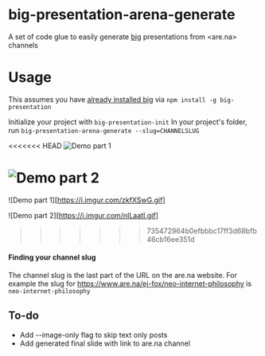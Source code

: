 # big-presentation-arena-generate
A set of code glue to easily generate [big](https://github.com/tmcw/big/blob/gh-pages/docs/user-guide.md) presentations from <are.na> channels

# Usage
This assumes you have [already installed big](https://github.com/tmcw/big/blob/gh-pages/docs/user-guide.md) via `npm install -g big-presentation`

Initialize your project with `big-presentation-init`
In your project's folder, run `big-presentation-arena-generate --slug=CHANNELSLUG`

<<<<<<< HEAD
![Demo part 1](https://i.imgur.com/zkfXSwG.gif)

![Demo part 2](https://i.imgur.com/nILaatI.gif)
=======
![Demo part 1][https://i.imgur.com/zkfXSwG.gif]

![Demo part 2][https://i.imgur.com/nILaatI.gif]
>>>>>>> 735472964b0efbbbc17ff3d68bfb46cb16ee351d

#### Finding your channel slug
The channel slug is the last part of the URL on the are.na website. For example the slug for <https://www.are.na/ej-fox/neo-internet-philosophy> is `neo-internet-philosophy`

## To-do
+ Add --image-only flag to skip text only posts
+ Add generated final slide with link to are.na channel

